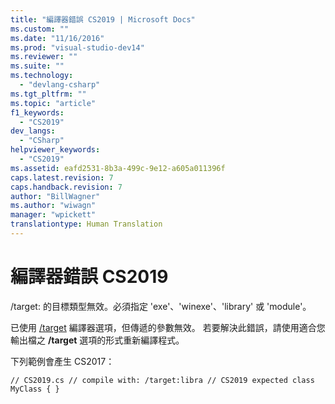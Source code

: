 ```yaml
---
title: "編譯器錯誤 CS2019 | Microsoft Docs"
ms.custom: ""
ms.date: "11/16/2016"
ms.prod: "visual-studio-dev14"
ms.reviewer: ""
ms.suite: ""
ms.technology: 
  - "devlang-csharp"
ms.tgt_pltfrm: ""
ms.topic: "article"
f1_keywords: 
  - "CS2019"
dev_langs: 
  - "CSharp"
helpviewer_keywords: 
  - "CS2019"
ms.assetid: eafd2531-8b3a-499c-9e12-a605a011396f
caps.latest.revision: 7
caps.handback.revision: 7
author: "BillWagner"
ms.author: "wiwagn"
manager: "wpickett"
translationtype: Human Translation
---
```

# 編譯器錯誤 CS2019
\/target: 的目標類型無效。必須指定 'exe'、'winexe'、'library' 或 'module'。  
  
 已使用 [\/target](../../csharp/language-reference/compiler-options/target-compiler-option.md) 編譯器選項，但傳遞的參數無效。 若要解決此錯誤，請使用適合您輸出檔之 **\/target** 選項的形式重新編譯程式。  
  
 下列範例會產生 CS2017：  
  
```  
// CS2019.cs // compile with: /target:libra // CS2019 expected class MyClass { }  
```